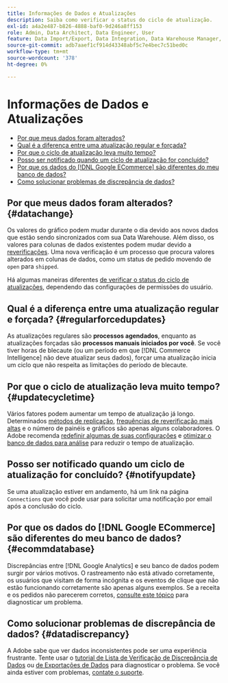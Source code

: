 ```yaml
---
title: Informações de Dados e Atualizações
description: Saiba como verificar o status do ciclo de atualização.
exl-id: a4a2e487-b826-4888-baf0-9d246a8ff153
role: Admin, Data Architect, Data Engineer, User
feature: Data Import/Export, Data Integration, Data Warehouse Manager, Commerce Tables
source-git-commit: adb7aaef1cf914d43348abf5c7e4bec7c51bed0c
workflow-type: tm+mt
source-wordcount: '378'
ht-degree: 0%

---
```


# Informações de Dados e Atualizações

* [Por que meus dados foram alterados?](#datachange)
* [Qual é a diferença entre uma atualização regular e forçada?](#regularforcedupdates)
* [Por que o ciclo de atualização leva muito tempo?](#updatecycletime)
* [Posso ser notificado quando um ciclo de atualização for concluído?](#notifyupdate)
* [Por que os dados do  [!DNL Google ECommerce]  são diferentes do meu banco de dados?](#ecommdatabase)
* [Como solucionar problemas de discrepância de dados?](#datadiscrepancy)

## Por que meus dados foram alterados? {#datachange}

Os valores do gráfico podem mudar durante o dia devido aos novos dados que estão sendo sincronizados com sua Data Warehouse. Além disso, os valores para colunas de dados existentes podem mudar devido a [reverificações](../data-warehouse-mgr/cfg-data-rechecks.md). Uma nova verificação é um processo que procura valores alterados em colunas de dados, como um status de pedido movendo de `open` para `shipped`.

Há algumas maneiras diferentes [de verificar o status do ciclo de atualizações](../../best-practices/check-update-cycle.md), dependendo das configurações de permissões do usuário.

## Qual é a diferença entre uma atualização regular e forçada? {#regularforcedupdates}

As atualizações regulares são **processos agendados**, enquanto as atualizações forçadas são **processos manuais iniciados por você**. Se você tiver horas de blecaute (ou um período em que [!DNL Commerce Intelligence] não deve atualizar seus dados), forçar uma atualização inicia um ciclo que não respeita as limitações do período de blecaute.

## Por que o ciclo de atualização leva muito tempo? {#updatecycletime}

Vários fatores podem aumentar um tempo de atualização já longo. Determinados [métodos de replicação](../data-warehouse-mgr/cfg-replication-methods.md), [frequências de reverificação mais altas](../data-warehouse-mgr/cfg-data-rechecks.md) e o número de painéis e gráficos são apenas alguns colaboradores. O Adobe recomenda [redefinir algumas de suas configurações](../../best-practices/reduce-update-cycle-time.md) e [otimizar o banco de dados para análise](../../best-practices/opt-db-analysis.md) para reduzir o tempo de atualização.

## Posso ser notificado quando um ciclo de atualização for concluído? {#notifyupdate}

Se uma atualização estiver em andamento, há um link na página `Connections` que você pode usar para solicitar uma notificação por email após a conclusão do ciclo.

## Por que os dados do [!DNL Google ECommerce] são diferentes do meu banco de dados? {#ecommdatabase}

Discrepâncias entre [!DNL Google Analytics] e seu banco de dados podem surgir por vários motivos. O rastreamento não está ativado corretamente, os usuários que visitam de forma incógnita e os eventos de clique que não estão funcionando corretamente são apenas alguns exemplos. Se a receita e os pedidos não parecerem corretos, [consulte este tópico](https://experienceleague.adobe.com/docs/commerce-knowledge-base/kb/troubleshooting/miscellaneous/diagnosing-google-ecommerce-revenue-discrepancies.html?lang=pt-BR) para diagnosticar um problema.

## Como solucionar problemas de discrepância de dados? {#datadiscrepancy}

A Adobe sabe que ver dados inconsistentes pode ser uma experiência frustrante. Tente usar o [tutorial de Lista de Verificação de Discrepância de Dados](https://experienceleague.adobe.com/docs/commerce-knowledge-base/kb/troubleshooting/miscellaneous/diagnosing-a-data-discrepancy.html?lang=pt-BR) ou [de Exportações de Dados](https://experienceleague.adobe.com/docs/commerce-knowledge-base/kb/troubleshooting/miscellaneous/using-data-exports-to-pinpoint-discrepancies.html?lang=pt-BR) para diagnosticar o problema. Se você ainda estiver com problemas, [contate o suporte](https://experienceleague.adobe.com/docs/commerce-knowledge-base/kb/troubleshooting/miscellaneous/mbi-service-policies.html?lang=pt-BR).
